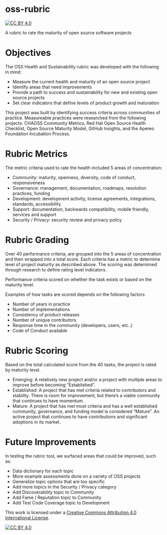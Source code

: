 # oss-rubric

[![CC BY 4.0][cc-by-shield]][cc-by]

A rubric to rate the maturity of open source software projects

# Objectives

The OSS Health and Sustainability rubric was developed with the following in mind:
* Measure the current health and maturity of an open source project 
* Identify areas that need improvements
* Provide a path to success and sustainability for new and existing open source projects  
* Set clear indicators that define levels of product growth and maturation

This project was built by identifying success criteria across communities of practice. Measureable practices were researched from the following projects: CHAOSS Community Metrics, Red Hat Open Source Health Checklist, Open Source Maturity Model, GitHub Insights, and the Apereo Foundation Incubation Process. 
 

# Rubric Metrics

The metric criteria used to rate the health included 5 areas of concentration:
* Community: maturity, openness, diversity, code of conduct, responsiveness
* Governance: management, documentation, roadmaps, resolution practices, funding
* Development: development activity, license agreements, integrations, standards, accessibility
* Support: documentation, backwards compatibility, mobile friendly, services and support
* Security / Privacy: security review and privacy policy

# Rubric Grading 

Over 40 performance criteria, are grouped into the 5 areas of concentration and then wrapped into a total score. Each criteria has a metric to determine level of project maturity as described above. The scoring was determined through research to define rating level indicators. 

Performance criteria scored on whether the task exists or based on the maturity level.

Examples of how tasks are scored depends on the following factors
* Number of years in practice
* Number of implementations
* Consistency of product releases
* Number of unique contributors
* Response time in the community (developers, users, etc..)
* Code of Conduct available

# Rubric Scoring

Based on the total calculated score from the 40 tasks, the project is rated by maturity level. 

* Emerging: A relatively new project and/or a project with multiple areas to improve before becoming "Established". 
* Established: A project that has met criteria related to contributors and stability. There is room for improvement, but there’s a viable community that continues to have momentum.
* Mature: A project that has met most criteria and has a well established community, governance, and funding model is considered “Mature”. An active project that continues to have contributions and significant adoptions in its market.


# Future Improvements

In testing the rubric tool, we surfaced areas that could be improved, such as:

* Data dictionary for each topic
* More example assessments done on a variety of OSS projects
* Generalize topic options that are too specific
* Add more topics in the Security / Privacy category
* Add Discoverability topic to Community
* Add Fame / Reputation topic to Community
* Add Test Code Coverage topic to Development


This work is licensed under a
[Creative Commons Attribution 4.0 International License][cc-by].

[![CC BY 4.0][cc-by-image]][cc-by]

[cc-by]: http://creativecommons.org/licenses/by/4.0/
[cc-by-image]: https://i.creativecommons.org/l/by/4.0/88x31.png
[cc-by-shield]: https://img.shields.io/badge/License-CC%20BY%204.0-lightgrey.svg
